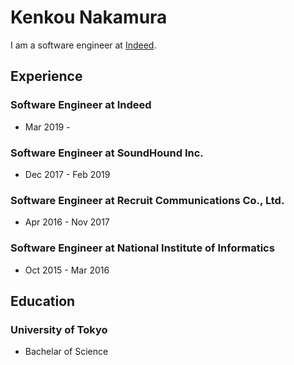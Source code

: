 # Kenkou Nakamura

I am a software engineer at [Indeed](https://www.indeed.com/).


## Experience
### Software Engineer at Indeed
- Mar 2019 -  
### Software Engineer at SoundHound Inc.
- Dec 2017 - Feb 2019
### Software Engineer at Recruit Communications Co., Ltd.
- Apr 2016 - Nov 2017
### Software Engineer at National Institute of Informatics
- Oct 2015 - Mar 2016

## Education
### University of Tokyo
- Bachelar of Science
